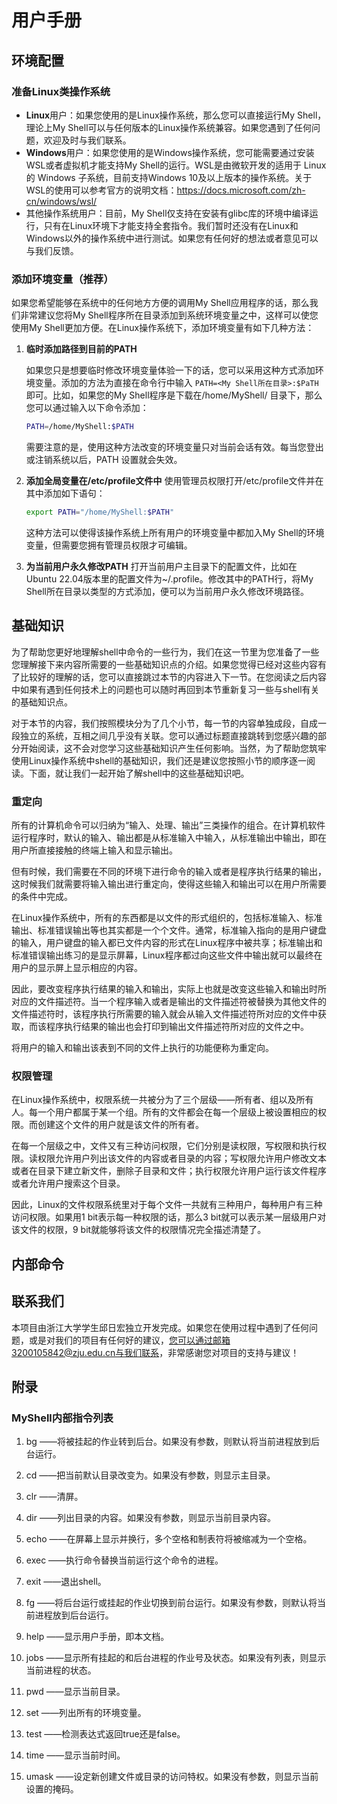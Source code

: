 # 用户手册

## 环境配置

### 准备Linux类操作系统

* **Linux**用户：如果您使用的是Linux操作系统，那么您可以直接运行My Shell，理论上My Shell可以与任何版本的Linux操作系统兼容。如果您遇到了任何问题，欢迎及时与我们联系。
* **Windows**用户：如果您使用的是Windows操作系统，您可能需要通过安装WSL或者虚拟机才能支持My Shell的运行。WSL是由微软开发的适用于 Linux 的 Windows 子系统，目前支持Windows 10及以上版本的操作系统。关于WSL的使用可以参考官方的说明文档：https://docs.microsoft.com/zh-cn/windows/wsl/
* 其他操作系统用户：目前，My Shell仅支持在安装有glibc库的环境中编译运行，只有在Linux环境下才能支持全套指令。我们暂时还没有在Linux和Windows以外的操作系统中进行测试。如果您有任何好的想法或者意见可以与我们反馈。

### 添加环境变量（推荐）

如果您希望能够在系统中的任何地方方便的调用My Shell应用程序的话，那么我们非常建议您将My Shell程序所在目录添加到系统环境变量之中，这样可以使您使用My Shell更加方便。在Linux操作系统下，添加环境变量有如下几种方法：

1. **临时添加路径到目前的PATH**

   如果您只是想要临时修改环境变量体验一下的话，您可以采用这种方式添加环境变量。添加的方法为直接在命令行中输入 `PATH=<My Shell所在目录>:$PaTH` 即可。比如，如果您的My Shell程序是下载在/home/MyShell/ 目录下，那么您可以通过输入以下命令添加：

   ~~~bash
   PATH=/home/MyShell:$PATH
   ~~~

   需要注意的是，使用这种方法改变的环境变量只对当前会话有效。每当您登出或注销系统以后，PATH 设置就会失效。

2. **添加全局变量在/etc/profile文件中**
   使用管理员权限打开/etc/profile文件并在其中添加如下语句：

   ~~~bash
   export PATH="/home/MyShell:$PATH"
   ~~~


   这种方法可以使得该操作系统上所有用户的环境变量中都加入My Shell的环境变量，但需要您拥有管理员权限才可编辑。

3. **为当前用户永久修改PATH**
   打开当前用户主目录下的配置文件，比如在Ubuntu 22.04版本里的配置文件为~/.profile。修改其中的PATH行，将My Shell所在目录以类型的方式添加，便可以为当前用户永久修改环境路径。


## 基础知识

为了帮助您更好地理解shell中命令的一些行为，我们在这一节里为您准备了一些您理解接下来内容所需要的一些基础知识点的介绍。如果您觉得已经对这些内容有了比较好的理解的话，您可以直接跳过本节的内容进入下一节。在您阅读之后内容中如果有遇到任何技术上的问题也可以随时再回到本节重新复习一些与shell有关的基础知识点。

对于本节的内容，我们按照模块分为了几个小节，每一节的内容单独成段，自成一段独立的系统，互相之间几乎没有关联。您可以通过标题直接跳转到您感兴趣的部分开始阅读，这不会对您学习这些基础知识产生任何影响。当然，为了帮助您筑牢使用Linux操作系统中shell的基础知识，我们还是建议您按照小节的顺序逐一阅读。下面，就让我们一起开始了解shell中的这些基础知识吧。

### 重定向

所有的计算机命令可以归纳为“输入、处理、输出”三类操作的组合。在计算机软件运行程序时，默认的输入、输出都是从标准输入中输入，从标准输出中输出，即在用户所直接接触的终端上输入和显示输出。

但有时候，我们需要在不同的环境下进行命令的输入或者是程序执行结果的输出，这时候我们就需要将输入输出进行重定向，使得这些输入和输出可以在用户所需要的条件中完成。

在Linux操作系统中，所有的东西都是以文件的形式组织的，包括标准输入、标准输出、标准错误输出等也其实都是一个个文件。通常，标准输入指向的是用户键盘的输入，用户键盘的输入都已文件内容的形式在Linux程序中被共享；标准输出和标准错误输出练习的是显示屏幕，Linux程序都过向这些文件中输出就可以最终在用户的显示屏上显示相应的内容。

因此，要改变程序执行结果的输入和输出，实际上也就是改变这些输入和输出时所对应的文件描述符。当一个程序输入或者是输出的文件描述符被替换为其他文件的文件描述符时，该程序执行所需要的输入就会从输入文件描述符所对应的文件中获取，而该程序执行结果的输出也会打印到输出文件描述符所对应的文件之中。

将用户的输入和输出该表到不同的文件上执行的功能便称为重定向。

### 权限管理

在Linux操作系统中，权限系统一共被分为了三个层级——所有者、组以及所有人。每一个用户都属于某一个组。所有的文件都会在每一个层级上被设置相应的权限。而创建这个文件的用户就是该文件的所有者。

在每一个层级之中，文件又有三种访问权限，它们分别是读权限，写权限和执行权限。读权限允许用户列出该文件的内容或者目录的内容；写权限允许用户修改文本或者在目录下建立新文件，删除子目录和文件；执行权限允许用户运行该文件程序或者允许用户搜索这个目录。

因此，Linux的文件权限系统里对于每个文件一共就有三种用户，每种用户有三种访问权限。如果用1 bit表示每一种权限的话，那么3 bit就可以表示某一层级用户对该文件的权限，9 bit就能够将该文件的权限情况完全描述清楚了。 

## 内部命令




## 联系我们

本项目由浙江大学学生邱日宏独立开发完成。如果您在使用过程中遇到了任何问题，或是对我们的项目有任何好的建议，您可以通过邮箱3200105842@zju.edu.cn与我们联系，非常感谢您对项目的支持与建议！

## 附录

### MyShell内部指令列表

1)	bg <job> ——将被挂起的作业<job>转到后台。如果没有<job>参数，则默认将当前进程放到后台运行。

2)	cd <directory>  ——把当前默认目录改变为<directory>。如果没有<directory>参数，则显示主目录。

3)	clr  ——清屏。

4)	dir <directory>  ——列出目录<directory>的内容。如果没有<directory>参数，则显示当前目录内容。

5)	echo <comment>  ——在屏幕上显示<comment>并换行，多个空格和制表符将被缩减为一个空格。

6)	exec <command> ——执行命令<command>替换当前运行这个命令的进程。

7)	exit  ——退出shell。

8)	fg <job> ——将后台运行或挂起的作业<job>切换到前台运行。如果没有<job>参数，则默认将当前进程放到后台运行。

9)	help ——显示用户手册，即本文档。

10)	jobs <job> ——显示所有挂起的和后台进程的作业号及状态。如果没有列表，则显示当前进程的状态。

11)	pwd ——显示当前目录。

12)	set  ——列出所有的环境变量。

13)	test <expression> ——检测表达式<expression>返回true还是false。

14)	time ——显示当前时间。

15)	umask <mask> ——设定新创建文件或目录的访问特权。如果没有<mask>参数，则显示当前设置的掩码。
